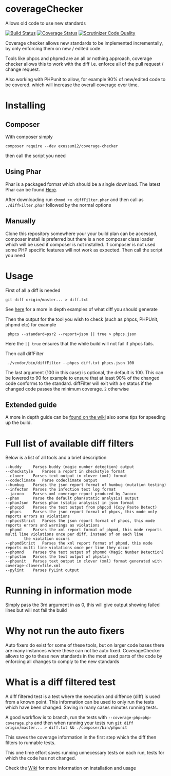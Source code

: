 # coverageChecker
Allows old code to use new standards

[![Build Status](https://travis-ci.org/exussum12/coverageChecker.svg?branch=master)](https://travis-ci.org/exussum12/coverageChecker)
[![Coverage Status](https://coveralls.io/repos/github/exussum12/coverageChecker/badge.svg?branch=master)](https://coveralls.io/github/exussum12/coverageChecker?branch=master)
[![Scrutinizer Code Quality](https://scrutinizer-ci.com/g/exussum12/coverageChecker/badges/quality-score.png?b=master)](https://scrutinizer-ci.com/g/exussum12/coverageChecker/?branch=master)

Coverage checker allows new standards to be implemented incrementally, by only enforcing them on new / edited code.

Tools like phpcs and phpmd are an all or nothing approach, coverage checker allows this to work with the diff i.e. enforce all of the pull request / change request.

Also working with PHPunit to allow, for example 90% of new/edited code to be covered. which will increase the overall coverage over time.

# Installing

## Composer
With composer simply

    composer require --dev exussum12/coverage-checker
    
then call the script you need

## Using Phar
Phar is a packaged format which should be a single download. The latest Phar can be found [Here](https://github.com/exussum12/coverageChecker/releases).

After downloading run `chmod +x diffFilter.phar` and then call as `./diffFilter.phar` followed by the normal options

## Manually
Clone this repository somewhere your your build plan can be accessed, composer install is preferred but there is a non composer class loader which will be used if composer is not installed. If composer is not used some PHP specific features will not work as expected.
Then call the script you need


# Usage

First of all a diff is needed 

    git diff origin/master... > diff.txt
     
See [here](https://github.com/exussum12/coverageChecker/wiki/Generating-a-diff) for a more in depth examples of what diff you should generate

Then the output for the tool you wish to check (such as phpcs, PHPUnit, phpmd etc) for example

     phpcs --standard=psr2 --report=json || true > phpcs.json
     
Here the `|| true` ensures that the while build will not fail if phpcs fails.

Then call diffFilter

     ./vendor/bin/diffFilter --phpcs diff.txt phpcs.json 100

The last argument (100 in this case) is optional, the default is 100. This can be lowered to 90 for example to ensure that at least 90% of the changed code conforms to the standard.
diffFilter will exit with a `0` status if the changed code passes the minimum coverage. `2` otherwise

## Extended guide
A more in depth guide can be [found on the wiki](https://github.com/exussum12/coverageChecker/wiki) also some tips for speeding up the build.


# Full list of available diff filters

Below is a list of all tools and a brief description

```
--buddy		Parses buddy (magic number detection) output
--checkstyle	Parses a report in checkstyle format
--clover	Parses text output in clover (xml) format
--codeclimate	Parse codeclimate output
--humbug	Parses the json report format of humbug (mutation testing)
--infecton	Parses the infection text log format
--jacoco	Parses xml coverage report produced by Jacoco
--phan		Parse the default phan(static analysis) output
--phanJson	Parses phan (static analysis) in json format
--phpcpd	Parses the text output from phpcpd (Copy Paste Detect)
--phpcs		Parses the json report format of phpcs, this mode only reports errors as violations
--phpcsStrict	Parses the json report format of phpcs, this mode reports errors and warnings as violations
--phpmd		Parses the xml report format of phpmd, this mode reports multi line violations once per diff, instead of on each line
		the violation occurs
--phpmdStrict	Parses the xml report format of phpmd, this mode reports multi line violations once per line they occur 
--phpmnd	Parses the text output of phpmnd (Magic Number Detection)
--phpstan	Parses the text output of phpstan
--phpunit	Parses text output in clover (xml) format generated with coverage-clover=file.xml
--pylint	Parses PyLint output
```


# Running in information mode
Simply pass the 3rd argument in as 0, this will give output showing failed lines but will not fail the build


# Why not run the auto fixers
Auto fixers do exist for some of these tools, but on larger code bases there are many instances where these can not be auto fixed. CoverageChecker allows to go to these new standards in the most used parts of the code by enforcing all changes to comply to the new standards

# What is a diff filtered test

A diff filtered test is a test where the execution and diffence (diff) is used from a known point.
This information can be used to only run the tests which have been changed. Saving in many cases minutes running tests.

A good workflow is to branch, run the tests with `--coverage-php=php-coverage.php`  and then when running your tests run `git diff origin/master... > diff.txt && ./composer/bin/phpunit`

This saves the coverage information in the first step which the diff then filters to runnable tests.

This one time effort saves running unnecessary tests on each run, tests for which the code has not changed.

Check the [Wiki](https://github.com/exussum12/coverageChecker/wiki/PHPUnit-or-Clover#speeding-up-builds-with-phpunit) for more information on installation and usage
